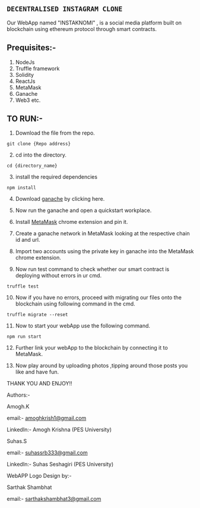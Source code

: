 ## ```DECENTRALISED INSTAGRAM CLONE``` ##


Our WebApp named "INSTAKNOMI" , is a social media platform built on blockchain using ethereum protocol through smart contracts.

## Prequisites:- 
1. NodeJs
2. Truffle framework
3. Solidity
4. ReactJs
5. MetaMask
6. Ganache
7. Web3
etc.


## TO RUN:-

1. Download the file from the repo.
```
git clone {Repo address}
```
2. cd into the directory.
```
cd {directory_name}
```
3. install the required dependencies
```
npm install
```
4. Download [ganache](https://www.trufflesuite.com/ganache) by clicking here.

5. Now run the ganache and open a quickstart workplace.

6. Install [MetaMask](https://metamask.io/) chrome extension and pin it.

7. Create a ganache network in MetaMask looking at the respective chain id and url.

8. Import two accounts using the private key in ganache into the MetaMask chrome extension.

9. Now run test command to check whether our smart contract is deploying without errors in ur cmd.
```
truffle test
```

10. Now if you have no errors, proceed with migrating our files onto the blockchain using following command in the cmd.
```
truffle migrate --reset
```

11. Now to start your webApp use the following command.
```
npm run start
```

12. Further link your webApp to the blockchain by connecting it to MetaMask.

13. Now play around by uploading photos ,tipping around those posts you like and have fun.


THANK YOU AND ENJOY!!

Authors:- 

Amogh.K 

email:- amoghkrish1@gmail.com 

LinkedIn:- Amogh Krishna (PES University)

Suhas.S 

email:- suhassrb333@gmail.com 

LinkedIn:- Suhas Seshagiri (PES University)

WebAPP Logo Design by:-

Sarthak Shambhat 

email:- sarthakshambhat3@gmail.com
